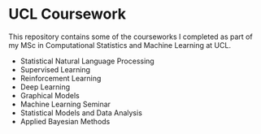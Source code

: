 # UCL Coursework

This repository contains some of the courseworks I completed as part of my MSc in Computational Statistics and Machine Learning at UCL.

* Statistical Natural Language Processing
* Supervised Learning
* Reinforcement Learning
* Deep Learning
* Graphical Models
* Machine Learning Seminar
* Statistical Models and Data Analysis
* Applied Bayesian Methods
